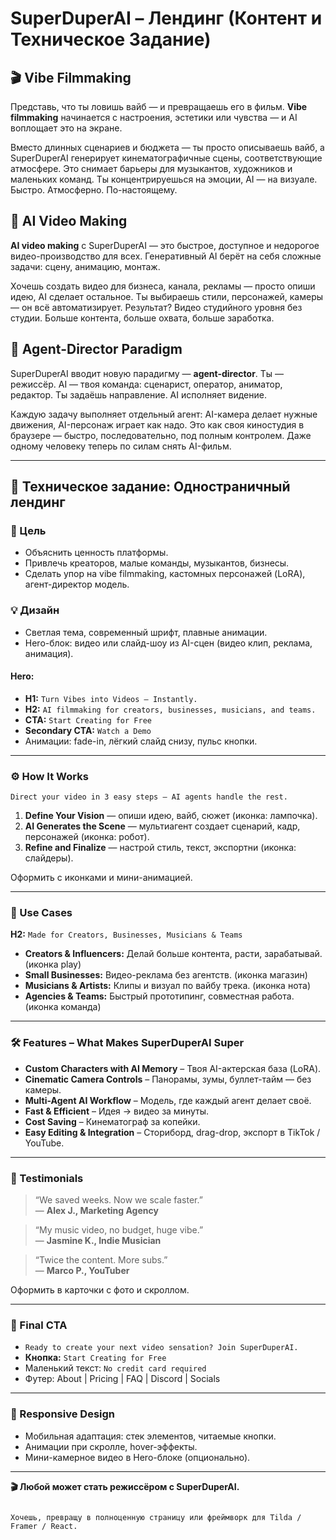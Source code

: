 # SuperDuperAI – Лендинг (Контент и Техническое Задание)

## 🎬 Vibe Filmmaking
Представь, что ты ловишь вайб — и превращаешь его в фильм. **Vibe filmmaking** начинается с настроения, эстетики или чувства — и AI воплощает это на экране.

Вместо длинных сценариев и бюджета — ты просто описываешь вайб, а SuperDuperAI генерирует кинематографичные сцены, соответствующие атмосфере. Это снимает барьеры для музыкантов, художников и маленьких команд. Ты концентрируешься на эмоции, AI — на визуале. Быстро. Атмосферно. По-настоящему.

## 🤖 AI Video Making
**AI video making** с SuperDuperAI — это быстрое, доступное и недорогое видео-производство для всех. Генеративный AI берёт на себя сложные задачи: сцену, анимацию, монтаж.

Хочешь создать видео для бизнеса, канала, рекламы — просто опиши идею, AI сделает остальное. Ты выбираешь стили, персонажей, камеры — он всё автоматизирует. Результат? Видео студийного уровня без студии. Больше контента, больше охвата, больше заработка.

## 🎥 Agent-Director Paradigm
SuperDuperAI вводит новую парадигму — **agent-director**. Ты — режиссёр. AI — твоя команда: сценарист, оператор, аниматор, редактор. Ты задаёшь направление. AI исполняет видение.

Каждую задачу выполняет отдельный агент: AI-камера делает нужные движения, AI-персонаж играет как надо. Это как своя киностудия в браузере — быстро, последовательно, под полным контролем. Даже одному человеку теперь по силам снять AI-фильм.

---

## 📐 Техническое задание: Одностраничный лендинг

### 🎯 Цель
- Объяснить ценность платформы.
- Привлечь креаторов, малые команды, музыкантов, бизнесы.
- Сделать упор на vibe filmmaking, кастомных персонажей (LoRA), агент-директор модель.

### 💡 Дизайн
- Светлая тема, современный шрифт, плавные анимации.
- Hero-блок: видео или слайд-шоу из AI-сцен (видео клип, реклама, анимация).

#### Hero:
- **H1:** `Turn Vibes into Videos – Instantly.`
- **H2:** `AI filmmaking for creators, businesses, musicians, and teams.`
- **CTA:** `Start Creating for Free`
- **Secondary CTA:** `Watch a Demo`
- Анимации: fade-in, лёгкий слайд снизу, пульс кнопки.

---

### ⚙️ How It Works
`Direct your video in 3 easy steps – AI agents handle the rest.`

1. **Define Your Vision** — опиши идею, вайб, сюжет (иконка: лампочка).
2. **AI Generates the Scene** — мультиагент создает сценарий, кадр, персонажей (иконка: робот).
3. **Refine and Finalize** — настрой стиль, текст, экспортни (иконка: слайдеры).

Оформить с иконками и мини-анимацией.

---

### 👥 Use Cases
**H2:** `Made for Creators, Businesses, Musicians & Teams`

- **Creators & Influencers:** Делай больше контента, расти, зарабатывай. (иконка play)
- **Small Businesses:** Видео-реклама без агентств. (иконка магазин)
- **Musicians & Artists:** Клипы и визуал по вайбу трека. (иконка нота)
- **Agencies & Teams:** Быстрый прототипинг, совместная работа. (иконка команда)

---

### 🛠 Features – What Makes SuperDuperAI Super

- **Custom Characters with AI Memory** – Твоя AI-актерская база (LoRA).
- **Cinematic Camera Controls** – Панорамы, зумы, буллет-тайм — без камеры.
- **Multi-Agent AI Workflow** – Модель, где каждый агент делает своё.
- **Fast & Efficient** – Идея → видео за минуты.
- **Cost Saving** – Кинематограф за копейки.
- **Easy Editing & Integration** – Сториборд, drag-drop, экспорт в TikTok / YouTube.

---

### 💬 Testimonials

> “We saved weeks. Now we scale faster.”  
> — **Alex J., Marketing Agency**

> “My music video, no budget, huge vibe.”  
> — **Jasmine K., Indie Musician**

> “Twice the content. More subs.”  
> — **Marco P., YouTuber**

Оформить в карточки с фото и скроллом.

---

### 🎯 Final CTA
- `Ready to create your next video sensation? Join SuperDuperAI.`
- **Кнопка:** `Start Creating for Free`
- Маленький текст: `No credit card required`
- Футер: About | Pricing | FAQ | Discord | Socials

---

### 📱 Responsive Design
- Мобильная адаптация: стек элементов, читаемые кнопки.
- Анимации при скролле, hover-эффекты.
- Мини-камерное видео в Hero-блоке (опционально).

---

**🎬 Любой может стать режиссёром с SuperDuperAI.**
```

Хочешь, превращу в полноценную страницу или фреймворк для Tilda / Framer / React.

